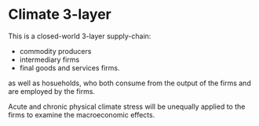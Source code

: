 # Climate 3-layer

This is a closed-world 3-layer supply-chain:
- commodity producers
- intermediary firms
- final goods and services firms.

as well as hosueholds, who both consume from the output of the firms and are employed by the firms.

Acute and chronic physical climate stress will be unequally applied to the firms to examine the macroeconomic effects. 